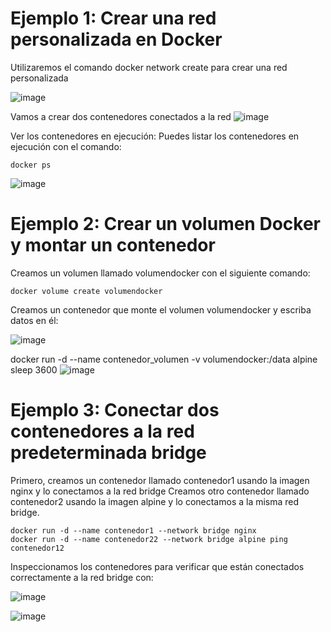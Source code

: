 # Ejemplo 1: Crear una red personalizada en Docker

Utilizaremos el comando docker network create para crear una red personalizada

![image](https://github.com/user-attachments/assets/a787d114-2bf9-41ea-9132-b2df0f6bc4c4)

Vamos a crear dos contenedores conectados a la red
![image](https://github.com/user-attachments/assets/40c61852-617f-4968-90fd-61c9623dc72f)

Ver los contenedores en ejecución: Puedes listar los contenedores en ejecución con el comando:

```
docker ps
```
![image](https://github.com/user-attachments/assets/db02cf7c-b6af-4ad0-a54b-2c4866b84a48)

# Ejemplo 2: Crear un volumen Docker y montar un contenedor

Creamos un volumen llamado volumendocker con el siguiente comando:

```
docker volume create volumendocker
```
Creamos un contenedor que monte el volumen volumendocker y escriba datos en él:

![image](https://github.com/user-attachments/assets/b457019b-133f-4a10-a1b2-034d0347725e)

docker run -d --name contenedor_volumen -v volumendocker:/data alpine sleep 3600
![image](https://github.com/user-attachments/assets/ac12b73c-c254-495f-b3dc-0c0a49168b77)


# Ejemplo 3: Conectar dos contenedores a la red predeterminada bridge

Primero, creamos un contenedor llamado contenedor1 usando la imagen nginx y lo conectamos a la red bridge
Creamos otro contenedor llamado contenedor2 usando la imagen alpine y lo conectamos a la misma red bridge.

```
docker run -d --name contenedor1 --network bridge nginx
docker run -d --name contenedor22 --network bridge alpine ping contenedor12
```

Inspeccionamos los contenedores para verificar que están conectados correctamente a la red bridge con:

![image](https://github.com/user-attachments/assets/aba3eb86-fddf-4a66-b70c-6d95886f4b80)

![image](https://github.com/user-attachments/assets/b4e53ba7-455a-4a3d-b17b-f9156850e896)
